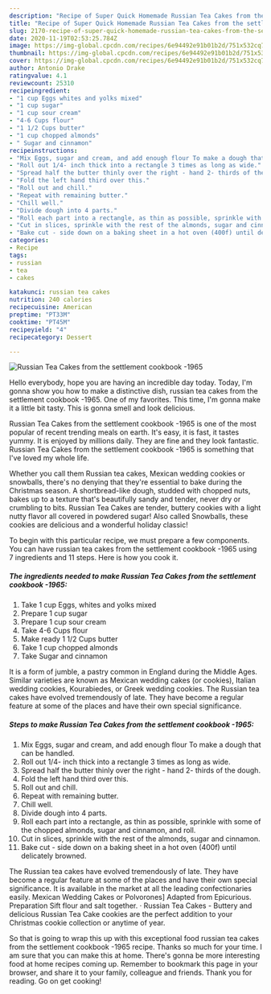 ```yaml
---
description: "Recipe of Super Quick Homemade Russian Tea Cakes from the settlement cookbook -1965"
title: "Recipe of Super Quick Homemade Russian Tea Cakes from the settlement cookbook -1965"
slug: 2170-recipe-of-super-quick-homemade-russian-tea-cakes-from-the-settlement-cookbook-1965
date: 2020-11-19T02:53:25.784Z
image: https://img-global.cpcdn.com/recipes/6e94492e91b01b2d/751x532cq70/russian-tea-cakes-from-the-settlement-cookbook-1965-recipe-main-photo.jpg
thumbnail: https://img-global.cpcdn.com/recipes/6e94492e91b01b2d/751x532cq70/russian-tea-cakes-from-the-settlement-cookbook-1965-recipe-main-photo.jpg
cover: https://img-global.cpcdn.com/recipes/6e94492e91b01b2d/751x532cq70/russian-tea-cakes-from-the-settlement-cookbook-1965-recipe-main-photo.jpg
author: Antonio Drake
ratingvalue: 4.1
reviewcount: 25310
recipeingredient:
- "1 cup Eggs whites and yolks mixed"
- "1 cup sugar"
- "1 cup sour cream"
- "4-6 Cups flour"
- "1 1/2 Cups butter"
- "1 cup chopped almonds"
- " Sugar and cinnamon"
recipeinstructions:
- "Mix Eggs, sugar and cream, and add enough flour To make a dough that can be handled."
- "Roll out 1/4- inch thick into a rectangle 3 times as long as wide."
- "Spread half the butter thinly over the right - hand 2- thirds of the dough."
- "Fold the left hand third over this."
- "Roll out and chill."
- "Repeat with remaining butter."
- "Chill well."
- "Divide dough into 4 parts."
- "Roll each part into a rectangle, as thin as possible, sprinkle with some of the chopped almonds, sugar and cinnamon, and roll."
- "Cut in slices, sprinkle with the rest of the almonds, sugar and cinnamon."
- "Bake cut - side down on a baking sheet in a hot oven (400f) until delicately browned."
categories:
- Recipe
tags:
- russian
- tea
- cakes

katakunci: russian tea cakes 
nutrition: 240 calories
recipecuisine: American
preptime: "PT33M"
cooktime: "PT45M"
recipeyield: "4"
recipecategory: Dessert

---
```



![Russian Tea Cakes from the settlement cookbook -1965](https://img-global.cpcdn.com/recipes/6e94492e91b01b2d/751x532cq70/russian-tea-cakes-from-the-settlement-cookbook-1965-recipe-main-photo.jpg)

Hello everybody, hope you are having an incredible day today. Today, I'm gonna show you how to make a distinctive dish, russian tea cakes from the settlement cookbook -1965. One of my favorites. This time, I'm gonna make it a little bit tasty. This is gonna smell and look delicious.

Russian Tea Cakes from the settlement cookbook -1965 is one of the most popular of recent trending meals on earth. It's easy, it is fast, it tastes yummy. It is enjoyed by millions daily. They are fine and they look fantastic. Russian Tea Cakes from the settlement cookbook -1965 is something that I've loved my whole life.

Whether you call them Russian tea cakes, Mexican wedding cookies or snowballs, there&#39;s no denying that they&#39;re essential to bake during the Christmas season. A shortbread-like dough, studded with chopped nuts, bakes up to a texture that&#39;s beautifully sandy and tender, never dry or crumbling to bits. Russian Tea Cakes are tender, buttery cookies with a light nutty flavor all covered in powdered sugar! Also called Snowballs, these cookies are delicious and a wonderful holiday classic!


To begin with this particular recipe, we must prepare a few components. You can have russian tea cakes from the settlement cookbook -1965 using 7 ingredients and 11 steps. Here is how you cook it.

<!--inarticleads1-->

##### The ingredients needed to make Russian Tea Cakes from the settlement cookbook -1965:

1. Take 1 cup Eggs, whites and yolks mixed
1. Prepare 1 cup sugar
1. Prepare 1 cup sour cream
1. Take 4-6 Cups flour
1. Make ready 1 1/2 Cups butter
1. Take 1 cup chopped almonds
1. Take  Sugar and cinnamon


It is a form of jumble, a pastry common in England during the Middle Ages. Similar varieties are known as Mexican wedding cakes (or cookies), Italian wedding cookies, Kourabiedes, or Greek wedding cookies. The Russian tea cakes have evolved tremendously of late. They have become a regular feature at some of the places and have their own special significance. 

<!--inarticleads2-->

##### Steps to make Russian Tea Cakes from the settlement cookbook -1965:

1. Mix Eggs, sugar and cream, and add enough flour To make a dough that can be handled.
1. Roll out 1/4- inch thick into a rectangle 3 times as long as wide.
1. Spread half the butter thinly over the right - hand 2- thirds of the dough.
1. Fold the left hand third over this.
1. Roll out and chill.
1. Repeat with remaining butter.
1. Chill well.
1. Divide dough into 4 parts.
1. Roll each part into a rectangle, as thin as possible, sprinkle with some of the chopped almonds, sugar and cinnamon, and roll.
1. Cut in slices, sprinkle with the rest of the almonds, sugar and cinnamon.
1. Bake cut - side down on a baking sheet in a hot oven (400f) until delicately browned.


The Russian tea cakes have evolved tremendously of late. They have become a regular feature at some of the places and have their own special significance. It is available in the market at all the leading confectionaries easily. Mexican Wedding Cakes or Polvorones] Adapted from Epicurious. Preparation Sift flour and salt together. · Russian Tea Cakes - Buttery and delicious Russian Tea Cake cookies are the perfect addition to your Christmas cookie collection or anytime of year. 

So that is going to wrap this up with this exceptional food russian tea cakes from the settlement cookbook -1965 recipe. Thanks so much for your time. I am sure that you can make this at home. There's gonna be more interesting food at home recipes coming up. Remember to bookmark this page in your browser, and share it to your family, colleague and friends. Thank you for reading. Go on get cooking!
